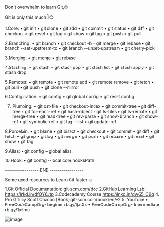 Don't overwhelm to learn Git,🙄

Git is only this much👇😊

1.Core:
• git init
• git clone
• git add
• git commit
• git status
• git diff
• git checkout
• git reset
• git log
• git show
• git tag
• git push
• git pull

2.Branching:
• git branch
• git checkout -b
• git merge
• git rebase
• git branch --set-upstream-to
• git branch --unset-upstream
• git cherry-pick

3.Merging:
• git merge
• git rebase

4.Stashing:
• git stash
• git stash pop
• git stash list
• git stash apply
• git stash drop

5.Remotes:
• git remote
• git remote add
• git remote remove
• git fetch
• git pull
• git push
• git clone --mirror

6.Configuration:
• git config
• git global config
• git reset config

7. Plumbing:
• git cat-file
• git checkout-index
• git commit-tree
• git diff-tree
• git for-each-ref
• git hash-object
• git ls-files
• git ls-remote
• git merge-tree
• git read-tree
• git rev-parse
• git show-branch
• git show-ref
• git symbolic-ref
• git tag --list
• git update-ref

8.Porcelain:
• git blame
• git bisect
• git checkout
• git commit
• git diff
• git fetch
• git grep
• git log
• git merge
• git push
• git rebase
• git reset
• git show
• git tag

9.Alias:
• git config --global alias.<alias> <command>

10.Hook:
• git config --local core.hooksPath <path>

----------------- END -----------------

Some good resources to Learn Git faster ☺️

1.Git Official Documentation:
git-scm.com/doc
2.GitHub Learning Lab:
https://lnkd.in/dfQY6Jtp
3.Codecademy Course
https://lnkd.in/dwG5_C6q
4. Pro Git: by Scott Chacon [Book]
git-scm.com/book/en/v2
5. YouTube
• FreeCodeCampOrg- beginer
rb.gy/ljxt5s
• FreeCodeCampOrg- Intermediate
rb.gy/1x6mc


![image](https://github.com/user-attachments/assets/50d1567d-7a9d-43b5-8eb4-9d993652f90d)
